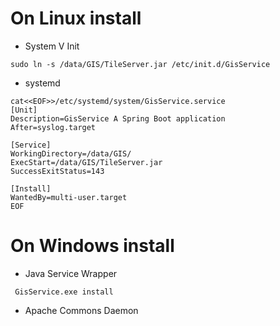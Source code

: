 # On Linux install
* System V Init
```
sudo ln -s /data/GIS/TileServer.jar /etc/init.d/GisService
```
* systemd
```
cat<<EOF>>/etc/systemd/system/GisService.service
[Unit]
Description=GisService A Spring Boot application
After=syslog.target
 
[Service]
WorkingDirectory=/data/GIS/
ExecStart=/data/GIS/TileServer.jar
SuccessExitStatus=143 
 
[Install] 
WantedBy=multi-user.target
EOF
```
# On Windows install
* Java Service Wrapper
```
 GisService.exe install
```
* Apache Commons Daemon

